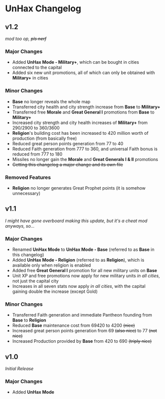 # UnHax Changelog
## v1.2
*mod too op,* <s>*pls nerf*</s>
### Major Changes
- Added **UnHax Mode - Military+**, which can be bought in cities connected to the capital
- Added six new unit promotions, all of which can only be obtained with **Military+** in cities
### Minor Changes
- **Base** no longer reveals the whole map
- Transferred city health and city strength increase from **Base** to **Military+**
- Transferred free **Morale** and **Great General I** promotions from **Base** to **Military+**
- Increased city strength and city health increases of **Military+** from 290/2900 to 360/3600
- **Religion**'s building cost has been increased to 420 million worth of production (from basically free)
- Reduced great person points generation from 77 to 40
- Reduced Faith generation from 777 to 360, and universal Faith bonus is reduced from 777 to 180
- Missiles no longer gain the **Morale** and **Great Generals I & II** promotions
- <s>Getting this changelog a major change and its own file</s>
### Removed Features
- **Religion** no longer generates Great Prophet points (it is somehow unnecessary)

## v1.1
*I might have gone overboard making this update, but it's a cheat mod anyways, so...*
### Major Changes
- Renamed **UnHax Mode** to **UnHax Mode - Base** (referred to as **Base** in this changelog)
- Added **UnHax Mode - Religion** (referred to as **Religion**), which is available only when religion is enabled
- Added free **Great General I** promotion for all new military units on **Base**
- Unit XP and free promotions now apply for new military units *in all cities*, not just the capital city
- Increases in all seven stats now apply *in all cities*, with the capital gaining double the increase (except Gold)
### Minor Changes
- Transferred Faith generation and immediate Pantheon founding from **Base** to **Religion**
- Reduced **Base** maintenance cost from 69420 to 4200 <s>(nice)</s>
- Increased great person points generation from 69 <s>(also nice)</s> to 77 <s>(not nice)</s>
- Increased Production provided by **Base** from 420 to 690 <s>(triply nice)</s>


## v1.0
*Initial Release*
### Major Changes
- Added **UnHax Mode**